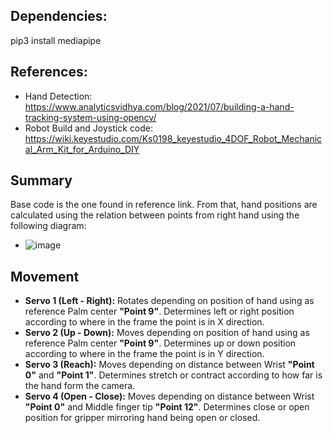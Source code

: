 ## Dependencies:
pip3 install mediapipe

## References:
* Hand Detection: https://www.analyticsvidhya.com/blog/2021/07/building-a-hand-tracking-system-using-opencv/
* Robot Build and Joystick code: https://wiki.keyestudio.com/Ks0198_keyestudio_4DOF_Robot_Mechanical_Arm_Kit_for_Arduino_DIY

## Summary
Base code is the one found in reference link. From that, hand positions are calculated using the relation between points from right hand using the following diagram:
* ![image](https://user-images.githubusercontent.com/49768807/136865461-2755365b-af49-41dc-b3eb-3dba6ff1eb7e.png)

## Movement
* **Servo 1 (Left - Right):** Rotates depending on position of hand using as reference Palm center **"Point 9"**. Determines left or right position according to where in the frame the point is in X direction.
* **Servo 2 (Up - Down):** Moves depending on position of hand using as reference Palm center **"Point 9"**. Determines up or down position according to where in the frame the point is in Y direction.
* **Servo 3 (Reach):** Moves depending on distance between Wrist **"Point 0"** and **"Point 1"**. Determines stretch or contract according to how far is the hand form the camera.
* **Servo 4 (Open - Close):** Moves depending on distance between Wrist **"Point 0"** and Middle finger tip **"Point 12"**. Determines close or open position for gripper mirroring hand being open or closed.
